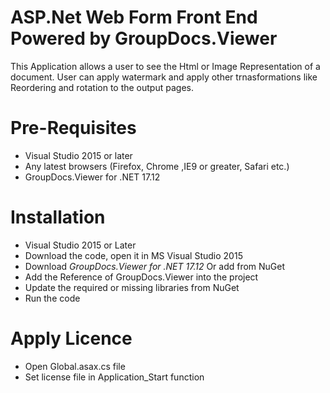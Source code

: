 # ASP.Net Web Form Front End Powered by GroupDocs.Viewer

This Application allows a user to see the Html or Image Representation of a document. User can apply watermark and apply other trnasformations like Reordering and rotation to the output pages.

# Pre-Requisites

* Visual Studio 2015 or later
* Any latest browsers (Firefox, Chrome ,IE9 or greater, Safari etc.)
* GroupDocs.Viewer for .NET 17.12


# Installation

* Visual Studio 2015 or Later
* Download the code, open it in MS Visual Studio 2015 
* Download *GroupDocs.Viewer for .NET 17.12* Or add from NuGet
* Add the Reference of GroupDocs.Viewer into the project
* Update the required or missing libraries from NuGet
* Run the code

# Apply Licence

* Open Global.asax.cs file
* Set license file in Application_Start function
